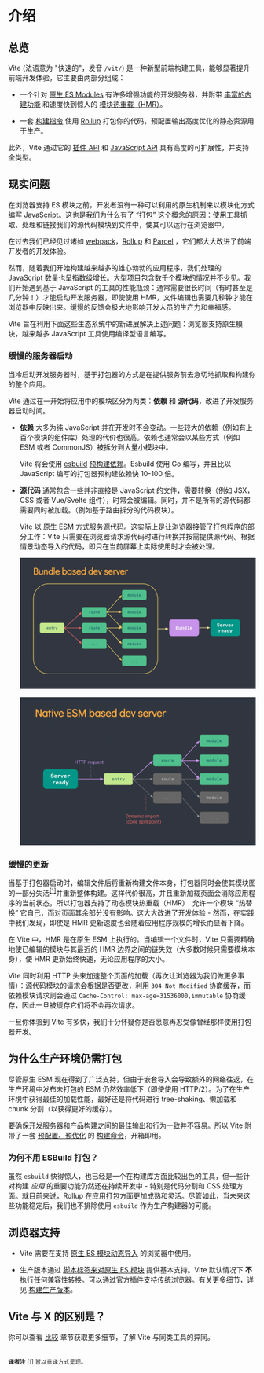 # 介绍

## 总览

Vite (法语意为 "快速的"，发音 `/vit/`) 是一种新型前端构建工具，能够显著提升前端开发体验，它主要由两部分组成：

- 一个针对 [原生 ES Modules](https://developer.mozilla.org/en-US/docs/Web/JavaScript/Guide/Modules) 有许多增强功能的开发服务器，并附带 [丰富的内建功能](./features) 和速度快到惊人的 [模块热重载（HMR）](./features#hot-module-replacement)。

- 一套 [构建指令](./build) 使用 [Rollup](https://rollupjs.org) 打包你的代码，预配置输出高度优化的静态资源用于生产。

此外，Vite 通过它的 [插件 API](./api-plugin) 和 [JavaScript API](./api-javascript) 具有高度的可扩展性，并支持全类型。

## 现实问题

在浏览器支持 ES 模块之前，开发者没有一种可以利用的原生机制来以模块化方式编写 JavaScript。这也是我们为什么有了 “打包” 这个概念的原因：使用工具抓取、处理和链接我们的源代码模块到文件中，使其可以运行在浏览器中。

在过去我们已经见过诸如 [webpack](https://webpack.js.org/)，[Rollup](https://rollupjs.org) 和 [Parcel](https://parceljs.org/) ，它们都大大改进了前端开发者的开发体验。

然而，随着我们开始构建越来越多的雄心勃勃的应用程序，我们处理的 JavaScript 数量也呈指数级增长。大型项目包含数千个模块的情况并不少见。我们开始遇到基于 JavaScript 的工具的性能瓶颈：通常需要很长时间（有时甚至是几分钟！）才能启动开发服务器，即使使用 HMR，文件编辑也需要几秒钟才能在浏览器中反映出来。缓慢的反馈会极大地影响开发人员的生产力和幸福感。

Vite 旨在利用下面这些生态系统中的新进展解决上述问题：浏览器支持原生模块，越来越多 JavaScript 工具使用编译型语言编写。

### 缓慢的服务器启动

当冷启动开发服务器时，基于打包器的方式是在提供服务前去急切地抓取和构建你的整个应用。

Vite 通过在一开始将应用中的模块区分为两类：**依赖** 和 **源代码**，改进了开发服务器启动时间。

- **依赖** 大多为纯 JavaScript 并在开发时不会变动。一些较大的依赖（例如有上百个模块的组件库）处理的代价也很高。依赖也通常会以某些方式（例如 ESM 或者 CommonJS）被拆分到大量小模块中。

  Vite 将会使用 [esbuild](https://esbuild.github.io/) [预构建依赖](./dep-pre-bundling)。Esbuild 使用 Go 编写，并且比以 JavaScript 编写的打包器预构建依赖快 10-100 倍。

- **源代码** 通常包含一些并非直接是 JavaScript 的文件，需要转换（例如 JSX，CSS 或者 Vue/Svelte 组件），时常会被编辑。同时，并不是所有的源代码都需要同时被加载。（例如基于路由拆分的代码模块）。

  Vite 以 [原生 ESM](https://developer.mozilla.org/en-US/docs/Web/JavaScript/Guide/Modules) 方式服务源代码。这实际上是让浏览器接管了打包程序的部分工作：Vite 只需要在浏览器请求源代码时进行转换并按需提供源代码。根据情景动态导入的代码，即只在当前屏幕上实际使用时才会被处理。

  ![基于打包器的开发服务器](/images/bundler.png)

  ![基于 ESM 的开发服务器](/images/esm.png)

### 缓慢的更新

当基于打包器启动时，编辑文件后将重新构建文件本身，打包器同时会使其模块图的一部分失活<sup>[[1]](#footnote-1)</sup>并重新整体构建。这样代价很高，并且重新加载页面会消除应用程序的当前状态，所以打包器支持了动态模块热重载（HMR）：允许一个模块 “热替换” 它自己，而对页面其余部分没有影响。这大大改进了开发体验 - 然而，在实践中我们发现，即使是 HMR 更新速度也会随着应用程序规模的增长而显著下降。

在 Vite 中，HMR 是在原生 ESM 上执行的。当编辑一个文件时，Vite 只需要精确地使已编辑的模块与其最近的 HMR 边界之间的链失效（大多数时候只需要模块本身），使 HMR 更新始终快速，无论应用程序的大小。

Vite 同时利用 HTTP 头来加速整个页面的加载（再次让浏览器为我们做更多事情）：源代码模块的请求会根据是否更改，利用 `304 Not Modified` 协商缓存，而依赖模块请求则会通过 `Cache-Control: max-age=31536000,immutable` 协商缓存，因此一旦被缓存它们将不会再次请求。

一旦你体验到 Vite 有多快，我们十分怀疑你是否愿意再忍受像曾经那样使用打包器开发。

## 为什么生产环境仍需打包

尽管原生 ESM 现在得到了广泛支持，但由于嵌套导入会导致额外的网络往返，在生产环境中发布未打包的 ESM 仍然效率低下（即使使用 HTTP/2）。为了在生产环境中获得最佳的加载性能，最好还是将代码进行 tree-shaking、懒加载和 chunk 分割（以获得更好的缓存）。

要确保开发服务器和产品构建之间的最佳输出和行为一致并不容易。所以 Vite 附带了一套 [预配置、预优化](./features#build-optimizations) 的 [构建命令](./build)，开箱即用。

### 为何不用 ESBuild 打包？

虽然 `esbuild` 快得惊人，也已经是一个在构建库方面比较出色的工具，但一些针对构建 _应用_ 的重要功能仍然还在持续开发中 - 特别是代码分割和 CSS 处理方面。就目前来说，Rollup 在应用打包方面更加成熟和灵活。尽管如此，当未来这些功能稳定后，我们也不排除使用 `esbuild` 作为生产构建器的可能。

## 浏览器支持

- Vite 需要在支持 [原生 ES 模块动态导入](https://caniuse.com/es6-module-dynamic-import) 的浏览器中使用。

- 生产版本通过 [脚本标签来对原生 ES 模块](https://caniuse.com/es6-module) 提供基本支持。Vite 默认情况下 **不** 执行任何兼容性转换。可以通过官方插件支持传统浏览器。有关更多细节，详见 [构建生产版本](./build)。

## Vite 与 X 的区别是？

你可以查看 [比较](./comparisons) 章节获取更多细节，了解 Vite 与同类工具的异同。

<small class="cn-footnote">
<br/>
<strong class="title">译者注</strong>
<a id="footnote-1"></a>[1] 暂以意译方式呈现。
</small>

